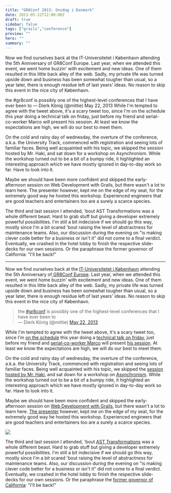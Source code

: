 ```yaml
---
title: "GR8Conf 2013: Onsdag i Danmark"
date: 2013-05-22T12:00:00Z
draft: true
sidebar: false
tags: ["grails","conference"]
preview: ""
hero: ""
summary: ""
---
```


Now we find ourselves back at the IT-Universitetet i København attending the 5th Anniversary of GR8Conf Europe. Last year, when we attended this event, we went home buzzin' with excitement and new ideas. One of them resulted in this little back alley of the web. Sadly, my private life was turned upside down and business has been somewhat tougher than usual, so a year later, there is enough residue left of last years' ideas. No reason to skip this event in the nice city of København.

the #gr8conf is possibly one of the highest-level conferences that I have ever been to
— Dierk König (@mittie) May 22, 2013
While I'm tempted to agree with the tweet above, it's a scary tweet too, since I'm on the schedule this year doing a technical talk on friday, just before my friend and serial-co-worker Marco will present his session. At least we know the expectations are high, we will do our best to meet them.

On the cold and rainy day of wednesday, the overture of the conference, a.k.a. the University Track, commenced with registration and seeing lots of familiar faces. Being well acquainted with his topic, we skipped the session hosted by Mr. Haki, and sat down for a workshop on Asynchronism. While the workshop turned out to be a bit of a bumpy ride, it highlighted an interesting approach which we have mostly ignored in day-to-day work so far. Have to look into it.

Maybe we should have been more confident and skipped the early-afternoon session on Web Development with Grails, but there wasn't a lot to learn here. The presenter however, kept me on the edge of my seat, for the extremely good way he hosted this workshop. Experienced engineers that are good teachers and entertainers too are a surely a scarce species.


The third and last session I attended, 'bout AST Transformations was a whole different beast. Hard to grab stuff but giving a developer extremely powerful possibilities. I'm still a bit indecisive if we should go this way, mostly since I'm a bit scared 'bout raising the level of abstractness for maintenance teams. Also, our discussion during the evening on "is making clever code better for a business or isn't it" did not come to a final verdict.
Eventually, we crashed in the hotel lobby to finish the respective slide-decks for our own sessions. Or the paraphrase the former governor of California: "I'll be back!"


----

<p>Now we find ourselves back at the <a href="http://www.itu.dk/">IT-Universitetet i København</a> attending the 5th Anniversary of<a href="http://gr8conf.eu/"> GR8Conf Europe</a>. Last year, when we attended this event, we went home buzzin' with excitement and new ideas. One of them resulted in this little back alley of the web. Sadly, my private life was turned upside down and business has been somewhat tougher than usual, so a year later, there is enough residue left of last years' ideas. No reason to skip this event in the nice city of København.</p>
<blockquote class="twitter-tweet">
the <a href="https://twitter.com/search/%23gr8conf">#gr8conf</a> is possibly one of the highest-level conferences that I have ever been to<br />
— Dierk König (@mittie) <a href="https://twitter.com/mittie/status/337181635541880832">May 22, 2013</a></blockquote>
<script async="" charset="utf-8" src="//platform.twitter.com/widgets.js"></script>

<p>While I'm tempted to agree with the tweet above, it's a scary tweet too, since I'm <a href="http://gr8conf.eu/Speakers/Edwin-Van-Nes">on the schedule</a> this year doing a <a href="http://gr8conf.eu/Presentations/Trench-code">technical talk on friday</a>, just before my friend and <a href="http://gr8conf.eu/Speakers/Marco-Pas">serial-co-worker Marco</a> will present <a href="http://gr8conf.eu/Presentations/Using-Grails-to-power-your-ele">his session</a>. At least we know the expectations are high, we will do our best to meet them.</p>
<p>On the cold and rainy day of wednesday, the overture of the conference, a.k.a. the University Track, commenced with registration and seeing lots of familiar faces. Being well acquainted with his topic, we skipped the <a href="http://mrhaki.blogspot.dk/2013/05/gr8conf-2013-europe-conference-report.html">session hosted by Mr. Haki</a>, and sat down for a workshop on <a href="http://gr8conf.eu/Presentations/---Async-Grails-Workshop">Asynchronism</a>. While the workshop turned out to be a bit of a bumpy ride, it highlighted an interesting approach which we have mostly ignored in day-to-day work so far. Have to look into it.</p>
<p>Maybe we should have been more confident and skipped the early-afternoon session on <a href="http://gr8conf.eu/Presentations/---Web-Development-with-Grails">Web Development with Grails</a>, but there wasn't a lot to learn here. <a href="https://twitter.com/venkat_s">The presenter</a> however, kept me on the edge of my seat, for the extremely good way he hosted this workshop. Experienced engineers that are good teachers and entertainers too are a surely a scarce species.</p>
<a href="http://1.bp.blogspot.com/-oQZmJtu_iSE/UZ3vsBDxzkI/AAAAAAAAAUU/U-34en0V8X4/s1600/575601_552116254827200_341210961_n.jpg" imageanchor="1"><img border="0" src="http://1.bp.blogspot.com/-oQZmJtu_iSE/UZ3vsBDxzkI/AAAAAAAAAUU/U-34en0V8X4/s320/575601_552116254827200_341210961_n.jpg" /></a>
<p>The third and last session I attended, 'bout <a href="http://gr8conf.eu/Presentations/---Unleashing-the-power-of-AST">AST Transformations</a> was a whole different beast. Hard to grab stuff but giving a developer extremely powerful possibilities. I'm still a bit indecisive if we should go this way, mostly since I'm a bit scared 'bout raising the level of abstractness for maintenance teams. Also, our discussion during the evening on "is making clever code better for a business or isn't it" did not come to a final verdict.<br />
Eventually, we crashed in the hotel lobby to finish the respective slide-decks for our own sessions. Or the paraphrase the <a href="http://en.wikipedia.org/wiki/Arnold_Schwarzenegger">former governor of California</a>: "I'll be back!"</p>